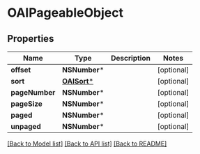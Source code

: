 # OAIPageableObject

## Properties
Name | Type | Description | Notes
------------ | ------------- | ------------- | -------------
**offset** | **NSNumber*** |  | [optional] 
**sort** | [**OAISort***](OAISort) |  | [optional] 
**pageNumber** | **NSNumber*** |  | [optional] 
**pageSize** | **NSNumber*** |  | [optional] 
**paged** | **NSNumber*** |  | [optional] 
**unpaged** | **NSNumber*** |  | [optional] 

[[Back to Model list]](../README#documentation-for-models) [[Back to API list]](../README#documentation-for-api-endpoints) [[Back to README]](../README)


